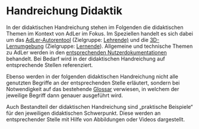 # Handreichung Didaktik

<show-structure/>
<chapter title="Einleitende Erklärung zur didaktischen Handreichung" id="Didaktik-Einleitung" collapsible="true" default-state="expanded">
    <p>
        In der didaktischen Handreichung stehen im Folgenden die didaktischen Themen im Kontext von AdLer im Fokus. 
        Im Speziellen handelt es sich dabei um das 
        <a href="ManualAuthoringFeatures-auf-einen-Blick.topic"> AdLer-Autorentool</a> 
        (Zielgruppe: <a href="Lehrende-GE.md"> Lehrende)</a> und die 
        <a href="ManualEngine-Leistungsbeschreibung.topic"> 3D-Lernumgebung</a> 
        (Zielgruppe: <a href="Lernende-GE.md">Lernende</a>). 
        Allgemeine und technische Themen zu AdLer werden in den 
        <a href="Benutzerdokumentation.md">entsprechenden Nutzerdokumentationen</a> behandelt. 
        Bei Bedarf wird in der didaktischen Handreichung auf entsprechende Stellen referenziert.
    </p>
    <p>
        Ebenso werden in der folgenden didaktischen Handreichung nicht alle genutzten Begriffe an der entsprechenden Stelle erläutert, 
        sondern bei Notwendigkeit auf das bestehende <a href="Glossar.md">Glossar</a> verwiesen, 
        in welchem der jeweilige Begriff dann genauer ausgeführt wird.
    </p>
    <p>
        Auch Bestandteil der didaktischen Handreichung sind „praktische Beispiele“ für den jeweiligen didaktischen Schwerpunkt. 
        Diese werden an entsprechender Stelle mit Hilfe von Abbildungen oder Videos dargestellt. 
    </p>
</chapter>
